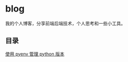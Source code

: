 # blog
我的个人博客，分享前端后端技术，个人思考和一些小工具。

## 目录
[使用 pyenv 管理 python 版本](https://github.com/zqmzhong/blog/issues/1)
